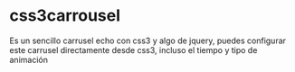 css3carrousel
=============

Es un sencillo carrusel echo con css3 y algo de jquery, puedes configurar este carrusel directamente desde css3, incluso el tiempo y tipo de animación
